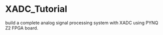 # XADC_Tutorial
build a complete analog signal processing system with XADC using PYNQ Z2 FPGA board. 
